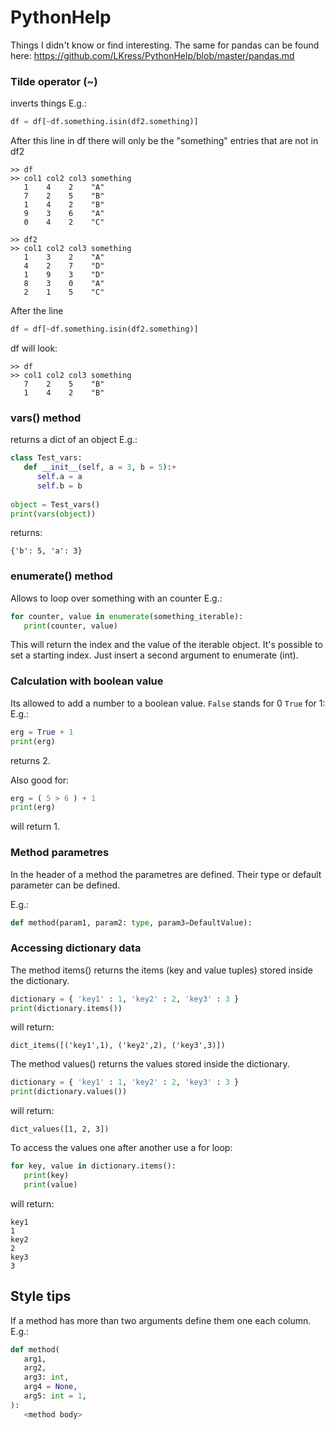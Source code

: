 # PythonHelp

Things I didn't know or find interesting. The same for pandas can be found here: https://github.com/LKress/PythonHelp/blob/master/pandas.md

### Tilde operator (~) 

inverts things
E.g.: 
```python
df = df[~df.something.isin(df2.something)]
```
After this line in df there will only be the "something" entries that are not in df2
```
>> df
>> col1 col2 col3 something
   1    4    2    "A"
   7    2    5    "B"
   1    4    2    "B"
   9    3    6    "A"
   0    4    2    "C"
```
   
```
>> df2
>> col1 col2 col3 something
   1    3    2    "A"
   4    2    7    "D"
   1    9    3    "D"
   8    3    0    "A"
   2    1    5    "C"
```
   
After the line

```python
df = df[~df.something.isin(df2.something)]
```

df will look:

```
>> df
>> col1 col2 col3 something
   7    2    5    "B"
   1    4    2    "B"
```

### vars() method

returns a dict of an object
E.g.:
```python
class Test_vars:
   def __init__(self, a = 3, b = 5):+
      self.a = a
      self.b = b
      
object = Test_vars()
print(vars(object))
```

returns:
```
{'b': 5, 'a': 3}
```

### enumerate() method
Allows to loop over something with an counter
E.g.:
```python
for counter, value in enumerate(something_iterable):
   print(counter, value)
```
This will return the index and the value of the iterable object.
It's possible to set a starting index. Just insert a second argument to enumerate (int).

### Calculation with boolean value
Its allowed to add a number to a boolean value.
`False` stands for 0 `True` for 1:
E.g.:
```python
erg = True + 1
print(erg)
``` 
returns 2.

Also good for:
```python
erg = ( 5 > 6 ) + 1
print(erg)
```
will return 1.


### Method parametres
In the header of a method the parametres are defined. Their type or default parameter can be defined.

E.g.:
```python
def method(param1, param2: type, param3=DefaultValue):
``` 

### Accessing dictionary data
The method items() returns the items (key and value tuples) stored inside the dictionary.
```python
dictionary = { 'key1' : 1, 'key2' : 2, 'key3' : 3 }
print(dictionary.items())
```
will return:
```
dict_items([('key1',1), ('key2',2), ('key3',3)]) 
```

The method values() returns the values stored inside the dictionary.
```python
dictionary = { 'key1' : 1, 'key2' : 2, 'key3' : 3 }
print(dictionary.values())
```
will return:
```
dict_values([1, 2, 3]) 
```

To access the values one after another use a for loop:
```python
for key, value in dictionary.items():
   print(key)
   print(value)
```
will return:
```
key1
1
key2
2
key3
3
```

Style tips
---

If a method has more than two arguments define them one each column. 
E.g.:

```python
def method(
   arg1,
   arg2,
   arg3: int,
   arg4 = None,
   arg5: int = 1,
):
   <method body>
```
